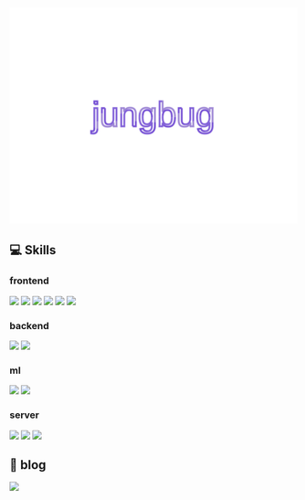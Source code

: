 <div align="center">
  <a href="https://jungbug.netlify.app/">
    <img src="https://raw.githubusercontent.com/jungbug/jungbug-svg/master/jungbug/jungbug.svg">
  </a> 
</div>

## 💻 Skills

### frontend

<img src="https://img.shields.io/badge/html5-E34F26?style=for-the-badge&logo=html5&logoColor=white"> <img src="https://img.shields.io/badge/css3-1572B6?style=for-the-badge&logo=css3&logoColor=white"> <img src="https://img.shields.io/badge/javascript-F7DF1E?style=for-the-badge&logo=javascript&logoColor=white"> <img src="https://img.shields.io/badge/typescript-3178C6?style=for-the-badge&logo=typescript&logoColor=white"> <img src="https://img.shields.io/badge/vue js-4FC08D?style=for-the-badge&logo=vuedotjs&logoColor=white"> <img src="https://img.shields.io/badge/tailwindcss-06B6D4?style=for-the-badge&logo=tailwindcss&logoColor=white">

### backend

<img src="https://img.shields.io/badge/node js-339933?style=for-the-badge&logo=nodedotjs&logoColor=white"> <img src="https://img.shields.io/badge/spring-6DB33F?style=for-the-badge&logo=spring&logoColor=white">

### ml

<img src="https://img.shields.io/badge/python-3776AB?style=for-the-badge&logo=python&logoColor=white"> <img src="https://img.shields.io/badge/tensorflow-FF6F00?style=for-the-badge&logo=tensorflow&logoColor=white">

### server

<img src="https://img.shields.io/badge/amazon ec2-FF9900?style=for-the-badge&logo=amazonec2&logoColor=white"> <img src="https://img.shields.io/badge/ubuntu-E95420?style=for-the-badge&logo=ubuntu&logoColor=white"> <img src="https://img.shields.io/badge/docker-2496ED?style=for-the-badge&logo=docker&logoColor=white">




## 📄 blog

<a href="https://velog.io/@jungbug">
    <img src="https://img.shields.io/badge/velog-20C997?style=for-the-badge&logo=velog&logoColor=white">
</a> 
